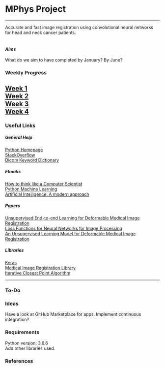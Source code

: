 # MPhys Project 
---
Accurate and fast image registration using convolutional neural networks for head and neck cancer patients.<br>
<br>
#### _Aims_
What do we aim to have completed by January? By June?
### Weekly Progress
[Week 1](https://github.com/DMcSweeney/MPhys/tree/master/Week_1 "Week 1")<br>
[Week 2](https://github.com/DMcSweeney/MPhys/tree/master/Week_2 "Week 2")<br>
[Week 3](https://github.com/DMcSweeney/MPhys/tree/master/Week_3 "Week 3")<br>
[Week 4](https://github.com/DMcSweeney/MPhys/tree/master/Week_4 "Week 4")
---
### Useful Links
##### _General Help_
[Python Homepage](https://www.python.org/ "Python Documentation") <br> 
[StackOverflow](https://stackoverflow.com/ "Stack Overflow")<br>
[Dicom Keyword Dictionary](https://dicom.innolitics.com/ciods/pet-image/image-plane/00200032 "DICOM Dictionary")<br>
##### _Ebooks_
[How to think like a Computer Scientist](http://interactivepython.org/runestone/static/thinkcspy/index.html)<br>
[Python Machine Learning](https://ebookcentral.proquest.com/lib/manchester/detail.action?docID=4191233)<br>
[Artificial Intelligence: A modern approach](http://thuvien.thanglong.edu.vn:8081/dspace/bitstream/DHTL_123456789/4010/1/CS503-2.pdf)<br>
##### _Papers_
[Unsupervised End-to-end Learning for Deformable Medical Image Registration](https://arxiv.org/pdf/1711.08608.pdf)<br>
[Loss Functions for Neural Networks for Image Processing](https://arxiv.org/abs/1511.08861)<br>
[An Unsupervised Learning Model for Deformable Medical Image Registration](http://openaccess.thecvf.com/content_cvpr_2018/papers/Balakrishnan_An_Unsupervised_Learning_CVPR_2018_paper.pdf)<br>
##### _Libraries_
[Keras](https://keras.io/ "Keras Documentation") <br>
[Medical Image Registration Library](https://pypi.org/project/SimpleElastix/0.10.0.post224/ "SimpleElastix")<br>
[Iterative Closest Point Algorithm](https://pypi.org/project/ICP/2.1.1/ "ICP")<br>

---
### To-Do


### Ideas
Have a look at GitHub Marketplace for apps.
Implement continuous integration?

### Requirements
Python version: 3.6.6<br>
Add other libraries used.<br>



### References
